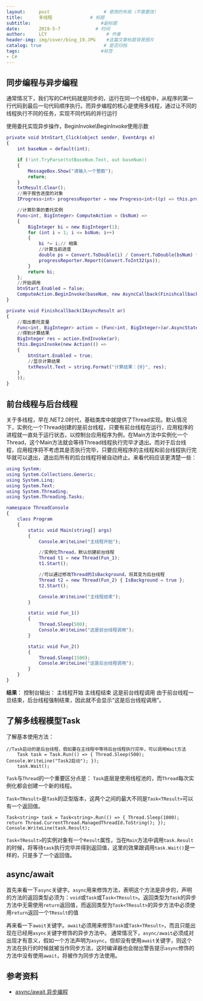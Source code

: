```yaml
---
layout:     post                    # 使用的布局（不需要改）
title:      多线程              # 标题 
subtitle:                          #副标题
date:       2019-5-7             # 时间
author:     LCY                      # 作者
header-img: img/cover/bing_19.JPG    #这篇文章标题背景图片
catalog: true                       # 是否归档
tags:                              #标签
- C#
---
```


## 同步编程与异步编程

通常情况下，我们写的C#代码就是同步的，运行在同一个线程中，从程序的第一行代码到最后一句代码顺序执行。而异步编程的核心是使用多线程，通过让不同的线程执行不同的任务，实现不同代码的并行运行

使用委托实现异步操作，BeginInvoke\BeginInvoke使用示数

```matlab
private void btnStart_Click(object sender, EventArgs e)
{
    int baseNum = default(int);

    if (!int.TryParse(txtBaseNum.Text, out baseNum))
    {
        MessageBox.Show("请输入一个整数");
        return;
    }
    txtResult.Clear();
    //用于报告进度的对象
    IProgress<int> progressReporter = new Progress<int>((p) => this.progressBar1.Value = p);

    //计算阶乘的委托实例
    Func<int, BigInteger> ComputeAction = (bsNum) =>
    {
        BigInteger bi = new BigInteger(1);
        for (int i = 1; i <= bsNum; i++)
        {
            bi *= i;// 相乘
            //计算当前进度
            double ps = Convert.ToDouble(i) / Convert.ToDouble(bsNum) * 100d;
            progressReporter.Report(Convert.ToInt32(ps));
        }
        return bi;
    };
    //开始调用
    btnStart.Enabled = false;
    ComputeAction.BeginInvoke(baseNum, new AsyncCallback(Finishcallback), ComputeAction);
}

private void Finishcallback(IAsyncResult ar)
{
    //取出委托变量
    Func<int, BigInteger> action = (Func<int, BigInteger>)ar.AsyncState;
    //得到计算结果
    BigInteger res = action.EndInvoke(ar);
    this.BeginInvoke(new Action(() =>
    {
        btnStart.Enabled = true;
        //显示计算结果
        txtResult.Text = string.Format("计算结果：{0}", res);
    }
    ));
}
```

## 前台线程与后台线程

关于多线程，早在.NET2.0时代，基础类库中就提供了Thread实现。默认情况下，实例化一个Thread创建的是前台线程，只要有前台线程在运行，应用程序的进程就一直处于运行状态，以控制台应用程序为例，在Main方法中实例化一个Thread，这个Main方法就会等待Thread线程执行完毕才退出。而对于后台线程，应用程序将不考虑其是否执行完毕，只要应用程序的主线程和前台线程执行完毕就可以退出，退出后所有的后台线程将被自动终止。来看代码应该更清楚一些：

```matlab
using System;
using System.Collections.Generic;
using System.Linq;
using System.Text;
using System.Threading;
using System.Threading.Tasks;

namespace ThreadConsole
{
    class Program
    {
        static void Main(string[] args)
        {
            Console.WriteLine("主线程开始");

            //实例化Thread，默认创建前台线程
            Thread t1 = new Thread(Fun_1);
            t1.Start();

            //可以通过修改Thread的IsBackground，将其变为后台线程
            Thread t2 = new Thread(Fun_2) { IsBackground = true };
            t2.Start();

            Console.WriteLine("主线程结束");
        }

        static void Fun_1()
        {
            Thread.Sleep(500);
            Console.WriteLine("这是前台线程调用");
        }

        static void Fun_2()
        {
            Thread.Sleep(1500);
            Console.WriteLine("这是后台线程调用");
        }
    }
}
```


**结果**：
控制台输出：
    主线程开始
    主线程结束
    这是前台线程调用
由于前台线程一旦结束，后台线程强制结束，因此就不会显示“这是后台线程调用”。

## 了解多线程模型Task
了解基本使用方法：
```
//Task启动的是后台线程，假如要在主线程中等待后台线程执行完毕，可以调用Wait方法
    Task task = Task.Run(() => { Thread.Sleep(500); Console.WriteLine("Task2启动"); });
    task.Wait();
```
`Task`与`Thread`的一个重要区分点是：
`Task`底层是使用线程池的，而`Thread`每次实例化都会创建一个新的线程。

`Task<TResult>`是`Task`的泛型版本，这两个之间的最大不同是`Task<TResult>`可以有一个返回值。
```
Task<string> task = Task<string>.Run(() => { Thread.Sleep(1000); return Thread.CurrentThread.ManagedThreadId.ToString(); });
Console.WriteLine(task.Result);
```
`Task<TResult>`的实例对象有一个`Result`属性，当在`Main`方法中调用`task.Result`的时候，将等待`task`执行完毕并得到返回值，这里的效果跟调用`task.Wait()`是一样的，只是多了一个返回值。


## async/await 

首先来看一下`async`关键字。`async`用来修饰方法，表明这个方法是异步的，声明的方法的返回类型必须为：`void`或`Task`或T`ask<TResult>`。返回类型为`Task`的异步方法中无需使用`return`返回值，而返回类型为`Task<TResult>`的异步方法中必须使用`return`返回一个`TResult`的值

再来看一下`await`关键字。`await`必须用来修饰`Task`或`Task<TResult>`，而且只能出现在已经用`async`关键字修饰的异步方法中。
通常情况下，`async/await`必须成对出现才有意义，假如一个方法声明为`async`，但却没有使用`await`关键字，则这个方法在执行的时候就被当作同步方法，这时编译器也会抛出警告提示`async`修饰的方法中没有使用`await`，将被作为同步方法使用。



























## 参考资料
+ [async/await 异步编程](https://www.cnblogs.com/teroy/p/4015461.html)